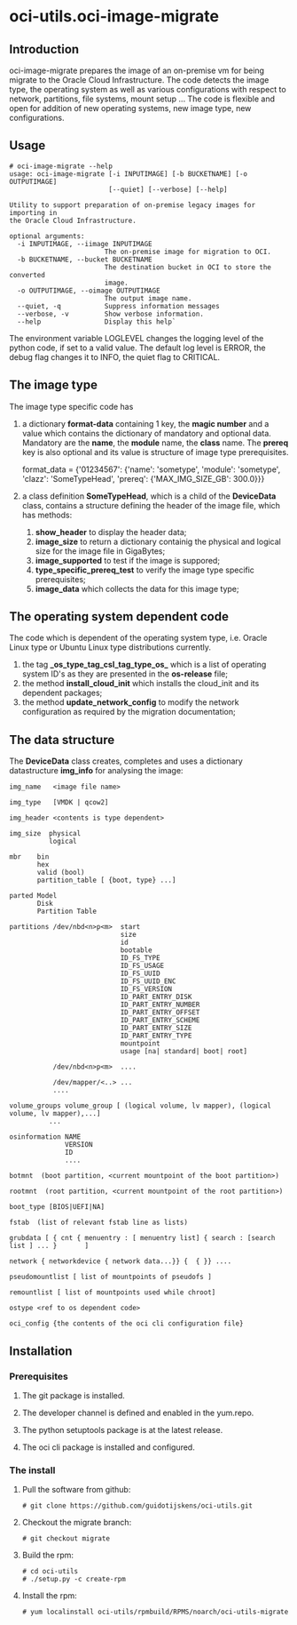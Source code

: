 # oci-utils.oci-image-migrate

## Introduction

oci-image-migrate prepares the image of an on-premise vm for being migrate to
 the Oracle Cloud Infrastructure. The code detects the image type, the 
 operating system as well as various configurations with respect to network, 
 partitions, file systems, mount setup
... 
 The code is flexible and open for addition 
 of new operating systems, new image type, new configurations.

## Usage


    # oci-image-migrate --help
    usage: oci-image-migrate [-i INPUTIMAGE] [-b BUCKETNAME] [-o OUTPUTIMAGE]
                             [--quiet] [--verbose] [--help]

    Utility to support preparation of on-premise legacy images for importing in
    the Oracle Cloud Infrastructure.

    optional arguments:
      -i INPUTIMAGE, --iimage INPUTIMAGE
                            The on-premise image for migration to OCI.
      -b BUCKETNAME, --bucket BUCKETNAME
                            The destination bucket in OCI to store the converted
                            image.
      -o OUTPUTIMAGE, --oimage OUTPUTIMAGE
                            The output image name.
      --quiet, -q           Suppress information messages
      --verbose, -v         Show verbose information.
      --help                Display this help`

The environment variable LOGLEVEL changes the logging level of the python 
code, if set to a valid value. The default log level is ERROR, the debug
flag changes it to INFO, the quiet flag to CRITICAL.
 
## The image type

The image type specific code has

1. a dictionary **format-data** containing 1 key, the **magic number** and a 
value which contains the dictionary of mandatory and optional data. Mandatory 
are the **name**, the **module** name, the **class** name. The **prereq** key 
is also optional and its value is structure of image type prerequisites.

    format_data = {'01234567': {'name': 'sometype',
                                'module': 'sometype',
                                'clazz': 'SomeTypeHead',
                                'prereq': {'MAX_IMG_SIZE_GB': 300.0}}}
                           
1. a class definition **SomeTypeHead**,  which is a child of the 
**DeviceData** class, contains a structure defining the header of the image 
file, which has methods:
   1. **show_header** to display the header data;
   1. **image_size** to return a dictionary containig the physical and 
   logical size for the image file in GigaBytes;
   1. **image_supported** to test if the image is suppored;
   1. **type_specific_prereq_test** to verify the image type specific 
   prerequisites;
   1. **image_data** which collects the data for this image type;

## The operating system dependent code

The code which is dependent of the operating system type, i.e. Oracle Linux 
type or Ubuntu Linux type distributions currently.

1. the tag **\_os_type_tag_csl_tag_type_os_** which is a list of operating 
system ID's as they are presented in the **os-release** file;
1. the method **install_cloud_init** which installs  the cloud_init and its 
dependent packages;
1. the method **update_network_config** to modify the network configuration 
as required by the migration documentation;


## The data structure

The **DeviceData** class creates, completes and uses a dictionary 
datastructure **img_info** for analysing the image:

    img_name   <image file name>

    img_type   [VMDK | qcow2]

    img_header <contents is type dependent>

    img_size  physical
              logical

    mbr    bin
           hex
           valid (bool)
           partition_table [ {boot, type} ...]

    parted Model
           Disk
           Partition Table

    partitions /dev/nbd<n>p<m>  start
                                size
                                id
                                bootable
                                ID_FS_TYPE
                                ID_FS_USAGE
                                ID_FS_UUID
                                ID_FS_UUID_ENC
                                ID_FS_VERSION
                                ID_PART_ENTRY_DISK
                                ID_PART_ENTRY_NUMBER
                                ID_PART_ENTRY_OFFSET
                                ID_PART_ENTRY_SCHEME
                                ID_PART_ENTRY_SIZE
                                ID_PART_ENTRY_TYPE
                                mountpoint
                                usage [na| standard| boot| root]

               /dev/nbd<n>p<m>  ....

               /dev/mapper/<..> ...
               ....
               
    volume_groups volume_group [ (logical volume, lv mapper), (logical volume, lv mapper),...]
              ...

    osinformation NAME
                  VERSION
                  ID
                  ....

    botmnt  (boot partition, <current mountpoint of the boot partition>)

    rootmnt  (root partition, <current mountpoint of the root partition>)

    boot_type [BIOS|UEFI|NA]

    fstab  (list of relevant fstab line as lists)

    grubdata [ { cnt { menuentry : [ menuentry list] { search : [search list ] ... }       ]

    network { networkdevice { network data...}} {  { }} ....

    pseudomountlist [ list of mountpoints of pseudofs ]

    remountlist [ list of mountpoints used while chroot]

    ostype <ref to os dependent code>

    oci_config {the contents of the oci cli configuration file}

## Installation

### Prerequisites

   1. The git package is installed.

   1. The developer channel is defined and enabled in the yum.repo.

   1. The python setuptools package is at the latest release.

   1. The oci cli package is installed and configured.

### The install

1. Pull the software from github:

       # git clone https://github.com/guidotijskens/oci-utils.git

1. Checkout the migrate branch:

       # git checkout migrate

1. Build the rpm:

       # cd oci-utils
       # ./setup.py -c create-rpm

1. Install the rpm:

       # yum localinstall oci-utils/rpmbuild/RPMS/noarch/oci-utils-migrate
